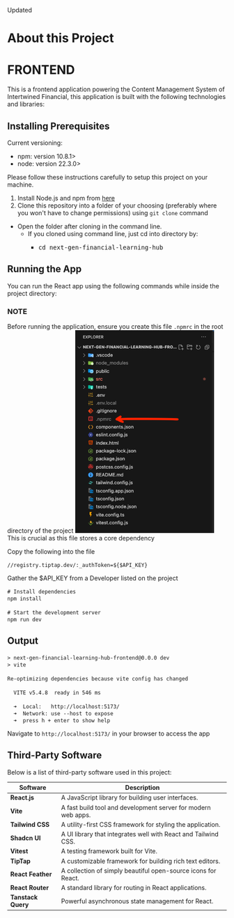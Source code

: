 Updated

# About this Project

# FRONTEND

This is a frontend application powering the Content Management System of Intertwined Financial, this application is built with the following technologies and libraries:

## Installing Prerequisites

Current versioning:

- npm: version 10.8.1>
- node: version 22.3.0>

Please follow these instructions carefully to setup this project on your machine.

1. Install Node.js and npm from [here](https://nodejs.org/en/)
2. Clone this repository into a folder of your choosing (preferably where you won't have to change permissions) using `git clone` command

*   Open the folder after cloning in the command line.
    *   If you cloned using command line, just cd into directory by:
        *   <pre>cd next-gen-financial-learning-hub </pre>
   

## Running the App

You can run the React app using the following commands while inside the project directory:

### NOTE

Before running the application, ensure you create this file  ```.npmrc``` in the root directory of the project
![alt text](https://github.com/coreybrowndev/next-gen-financial-learning-hub/blob/master/pictures/npmrc.png)  
This is crucial as this file stores a core dependency 

Copy the following into the file   
```@tiptap-pro:registry=https://registry.tiptap.dev/
//registry.tiptap.dev/:_authToken=${$API_KEY}
```  
Gather the $API_KEY from a Developer listed on the project

```
# Install dependencies
npm install

# Start the development server
npm run dev
```

## Output

```
> next-gen-financial-learning-hub-frontend@0.0.0 dev
> vite

Re-optimizing dependencies because vite config has changed

  VITE v5.4.8  ready in 546 ms

  ➜  Local:   http://localhost:5173/
  ➜  Network: use --host to expose
  ➜  press h + enter to show help
```

Navigate to `http://localhost:5173/` in your browser to access the app

## Third-Party Software

Below is a list of third-party software used in this project:

| Software           | Description                                                    |
| ------------------ | -------------------------------------------------------------- |
| **React.js**       | A JavaScript library for building user interfaces.             |
| **Vite**           | A fast build tool and development server for modern web apps.  |
| **Tailwind CSS**   | A utility-first CSS framework for styling the application.     |
| **Shadcn UI**      | A UI library that integrates well with React and Tailwind CSS. |
| **Vitest**         | A testing framework built for Vite.                            |
| **TipTap**          | A customizable framework for building rich text editors.       |
| **React Feather**  | A collection of simply beautiful open-source icons for React.  |
| **React Router**   | A standard library for routing in React applications.          |
| **Tanstack Query** | Powerful asynchronous state management for React.              |
